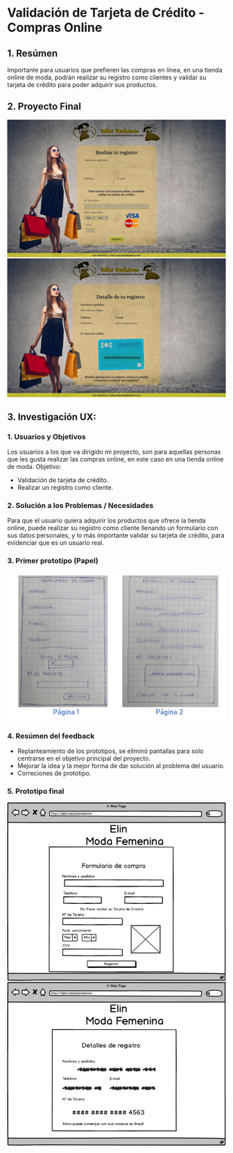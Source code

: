 # Validación de Tarjeta de Crédito - Compras Online

## 1. Resúmen

Importante para usuarios que prefieren las compras en línea, en una tienda online de moda,
podrán realizar su registro como clientes y validar su tarjeta de crédito para poder adquirir sus productos.

## 2. Proyecto Final 
 ![Pagina 1: Formulario de registro (Validación de la Tarjeta de Crédito)](https://github.com/ElinAlice/LIM012-card-validation/blob/master/src/images/pantallaFormulario.png)
 ![Pagina 2: Detalles de Registro (Muestra enmascarada el N° de la Tarjeta de Crédito)](https://github.com/ElinAlice/LIM012-card-validation/blob/master/src/images/pantallaRegistro.png)

 ## 3. Investigación UX:

 ### 1. Usuarios y Objetivos
Los usuarios a los que va dirigido mi proyecto, son para aquellas personas que les
gusta realizar las compras online, en este caso en una tienda online de moda.
Objetivo: 
* Validación de tarjeta de crédito.
* Realizar un registro como cliente.

### 2. Solución a los Problemas / Necesidades

Para que el usuario quiera adquirir los productos que ofrece la tienda online, puede realizar su registro 
como cliente llenando un formulario con sus datos personales, y lo más importante validar 
su tarjeta de crédito, para evidenciar que es un usuario real.

### 3. Primer prototipo (Papel)
![Formulario de registro y detalles de Registro](https://github.com/ElinAlice/LIM012-card-validation/blob/master/src/images/prototipoPapel.png)
### 4. Resúmen del feedback
 * Replanteamiento de los prototipos, se eliminó pantallas para solo centrarse en el objetivo principal del proyecto.
 * Mejorar la idea y la mejor forma de dar solución al problema del usuario.
 * Correciones de prototipo.

### 5. Prototipo final
![Prototipo 1: Formulario de registro (Validación de la Tarjeta de Crédito)](https://github.com/ElinAlice/LIM012-card-validation/blob/master/src/images/prototipoFormulario.jpeg)
![Prototipo 2: Detalles de Registro (Muestra enmascarada el N° de la Tarjeta de Crédito)](https://github.com/ElinAlice/LIM012-card-validation/blob/master/src/images/prototipoDetalleRegistro.jpeg)